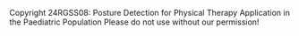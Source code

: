 Copyright 24RGSS08: Posture Detection for Physical Therapy Application in the Paediatric Population
Please do not use without our permission! 
